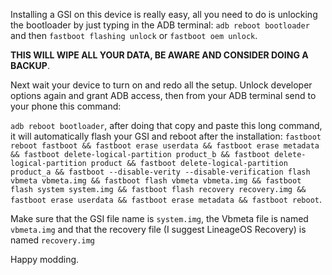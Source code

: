 Installing a GSI on this device is really easy, all you need to do is unlocking the bootloader by just typing in the ADB terminal: `adb reboot bootloader` and then `fastboot flashing unlock` or `fastboot oem unlock`. 

**THIS WILL WIPE ALL YOUR DATA, BE AWARE AND CONSIDER DOING A BACKUP**. 

Next wait your device to turn on and redo all the setup. Unlock developer options again and grant ADB access, then from your ADB terminal send to your phone this command: 

`adb reboot bootloader`, after doing that copy and paste this long command, it will automatically flash your GSI and reboot after the installation: `fastboot reboot fastboot && fastboot erase userdata && fastboot erase metadata && fastboot delete-logical-partition product_b && fastboot delete-logical-partition product && fastboot delete-logical-partition product_a && fastboot --disable-verity --disable-verification flash vbmeta vbmeta.img && fastboot flash vbmeta vbmeta.img && fastboot flash system system.img && fastboot flash recovery recovery.img && fastboot erase userdata && fastboot erase metadata && fastboot reboot`. 

Make sure that the GSI file name is `system.img`, the Vbmeta file is named `vbmeta.img` and that the recovery file (I suggest LineageOS Recovery) is named `recovery.img`

Happy modding.